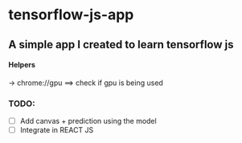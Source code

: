 # tensorflow-js-app

## A simple app I created to learn tensorflow js

#### Helpers

-> chrome://gpu ==> check if gpu is being used

### TODO:

- [ ] Add canvas + prediction using the model
- [ ] Integrate in REACT JS